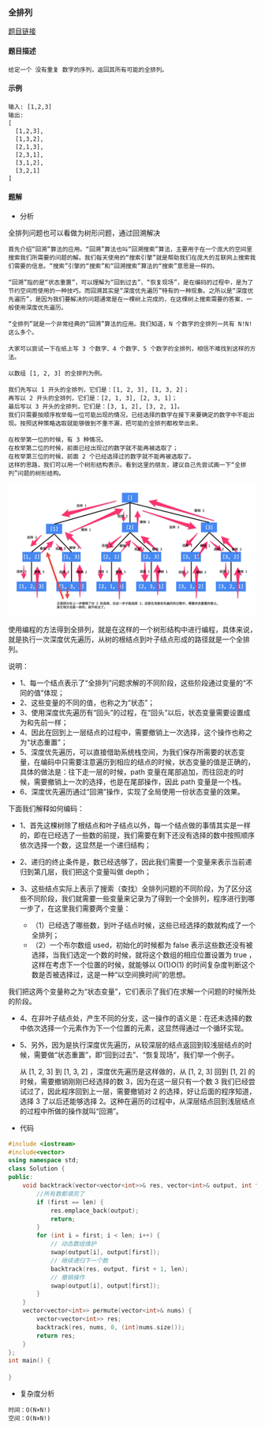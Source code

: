 ### 全排列

<a href="https://leetcode-cn.com/problems/permutations/">题目链接</a>

#### 题目描述

```
给定一个 没有重复 数字的序列，返回其所有可能的全排列。
```



#### 示例

```
输入: [1,2,3]
输出:
[
  [1,2,3],
  [1,3,2],
  [2,1,3],
  [2,3,1],
  [3,1,2],
  [3,2,1]
]
```

#### 题解

+ 分析

全排列问题也可以看做为树形问题，通过回溯解决

```
首先介绍“回溯”算法的应用。“回溯”算法也叫“回溯搜索”算法，主要用于在一个庞大的空间里搜索我们所需要的问题的解。我们每天使用的“搜索引擎”就是帮助我们在庞大的互联网上搜索我们需要的信息。“搜索”引擎的“搜索”和“回溯搜索”算法的“搜索”意思是一样的。

“回溯”指的是“状态重置”，可以理解为“回到过去”、“恢复现场”，是在编码的过程中，是为了节约空间而使用的一种技巧。而回溯其实是“深度优先遍历”特有的一种现象。之所以是“深度优先遍历”，是因为我们要解决的问题通常是在一棵树上完成的，在这棵树上搜索需要的答案，一般使用深度优先遍历。

“全排列”就是一个非常经典的“回溯”算法的应用。我们知道，N 个数字的全排列一共有 N!N! 这么多个。

大家可以尝试一下在纸上写 3 个数字、4 个数字、5 个数字的全排列，相信不难找到这样的方法。

以数组 [1, 2, 3] 的全排列为例。

我们先写以 1 开头的全排列，它们是：[1, 2, 3], [1, 3, 2]；
再写以 2 开头的全排列，它们是：[2, 1, 3], [2, 3, 1]；
最后写以 3 开头的全排列，它们是：[3, 1, 2], [3, 2, 1]。
我们只需要按顺序枚举每一位可能出现的情况，已经选择的数字在接下来要确定的数字中不能出现。按照这种策略选取就能够做到不重不漏，把可能的全排列都枚举出来。

在枚举第一位的时候，有 3 种情况。
在枚举第二位的时候，前面已经出现过的数字就不能再被选取了；
在枚举第三位的时候，前面 2 个已经选择过的数字就不能再被选取了。
这样的思路，我们可以用一个树形结构表示。看到这里的朋友，建议自己先尝试画一下“全排列”问题的树形结构。
```

![image.png](img/019_1.png)

使用编程的方法得到全排列，就是在这样的一个树形结构中进行编程，具体来说，就是执行一次深度优先遍历，从树的根结点到叶子结点形成的路径就是一个全排列。



说明：

+ 1、每一个结点表示了“全排列”问题求解的不同阶段，这些阶段通过变量的“不同的值”体现；
+ 2、这些变量的不同的值，也称之为“状态”；
+ 3、使用深度优先遍历有“回头”的过程，在“回头”以后，状态变量需要设置成为和先前一样；
+ 4、因此在回到上一层结点的过程中，需要撤销上一次选择，这个操作也称之为“状态重置”；
+ 5、深度优先遍历，可以直接借助系统栈空间，为我们保存所需要的状态变量，在编码中只需要注意遍历到相应的结点的时候，状态变量的值是正确的，具体的做法是：往下走一层的时候，path 变量在尾部追加，而往回走的时候，需要撤销上一次的选择，也是在尾部操作，因此 path 变量是一个栈。
+ 6、深度优先遍历通过“回溯”操作，实现了全局使用一份状态变量的效果。

下面我们解释如何编码：

+ 1、首先这棵树除了根结点和叶子结点以外，每一个结点做的事情其实是一样的，即在已经选了一些数的前提，我们需要在剩下还没有选择的数中按照顺序依次选择一个数，这显然是一个递归结构；

+ 2、递归的终止条件是，数已经选够了，因此我们需要一个变量来表示当前递归到第几层，我们把这个变量叫做 depth；

+ 3、这些结点实际上表示了搜索（查找）全排列问题的不同阶段，为了区分这些不同阶段，我们就需要一些变量来记录为了得到一个全排列，程序进行到哪一步了，在这里我们需要两个变量：

   + （1）已经选了哪些数，到叶子结点时候，这些已经选择的数就构成了一个全排列；
   + （2）一个布尔数组 used，初始化的时候都为 false 表示这些数还没有被选择，当我们选定一个数的时候，就将这个数组的相应位置设置为 true ，这样在考虑下一个位置的时候，就能够以 O(1)O(1) 的时间复杂度判断这个数是否被选择过，这是一种“以空间换时间”的思想。

我们把这两个变量称之为“状态变量”，它们表示了我们在求解一个问题的时候所处的阶段。

+ 4、在非叶子结点处，产生不同的分支，这一操作的语义是：在还未选择的数中依次选择一个元素作为下一个位置的元素，这显然得通过一个循环实现。

+ 5、另外，因为是执行深度优先遍历，从较深层的结点返回到较浅层结点的时候，需要做“状态重置”，即“回到过去”、“恢复现场”，我们举一个例子。

  从 [1, 2, 3] 到 [1, 3, 2] ，深度优先遍历是这样做的，从 [1, 2, 3] 回到 [1, 2] 的时候，需要撤销刚刚已经选择的数 3，因为在这一层只有一个数 3 我们已经尝试过了，因此程序回到上一层，需要撤销对 2 的选择，好让后面的程序知道，选择 3 了以后还能够选择 2。这种在遍历的过程中，从深层结点回到浅层结点的过程中所做的操作就叫“回溯”。

+ 代码

```c++
#include <iostream>
#include<vector>
using namespace std;
class Solution {
public:
	void backtrack(vector<vector<int>>& res, vector<int>& output, int first, int len) {
		//所有数都填完了
		if (first == len) {
			res.emplace_back(output);
			return;
		}
		for (int i = first; i < len; i++) {
			// 动态数组维护
			swap(output[i], output[first]);
			// 继续递归下一个数
			backtrack(res, output, first + 1, len);
			// 撤销操作
			swap(output[i], output[first]);
		}
	}
	vector<vector<int>> permute(vector<int>& nums) {
		vector<vector<int>> res;
		backtrack(res, nums, 0, (int)nums.size());
		return res;
	}
};
int main() {

}
```

+ 复杂度分析

```
时间：O(N×N!)
空间：O(N×N!)
```

